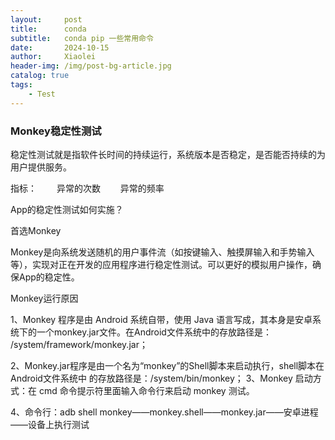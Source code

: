 ```yaml
---
layout:     post
title:      conda
subtitle:   conda pip 一些常用命令
date:       2024-10-15
author:     Xiaolei
header-img: /img/post-bg-article.jpg
catalog: true
tags:
    - Test
---
```





### Monkey稳定性测试

稳定性测试就是指软件长时间的持续运行，系统版本是否稳定，是否能否持续的为用户提供服务。

指标：
　　异常的次数
　　异常的频率

App的稳定性测试如何实施？

首选Monkey

Monkey是向系统发送随机的用户事件流（如按键输入、触摸屏输入和手势输入等），实现对正在开发的应用程序进行稳定性测试。可以更好的模拟用户操作，确保App的稳定性。


Monkey运行原因

1、Monkey 程序是由 Android 系统自带，使用 Java 语言写成，其本身是安卓系统下的一个monkey.jar文件。在Android文件系统中的存放路径是： /system/framework/monkey.jar；

2、Monkey.jar程序是由一个名为“monkey”的Shell脚本来启动执行，shell脚本在Android文件系统中 的存放路径是：/system/bin/monkey；
3、Monkey 启动方式：在 cmd 命令提示符里面输入命令行来启动 monkey 测试。

4、命令行：adb shell monkey——monkey.shell——monkey.jar——安卓进程——设备上执行测试
